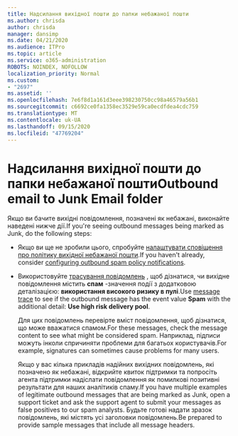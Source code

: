 ```yaml
---
title: Надсилання вихідної пошти до папки небажаної пошти
ms.author: chrisda
author: chrisda
manager: dansimp
ms.date: 04/21/2020
ms.audience: ITPro
ms.topic: article
ms.service: o365-administration
ROBOTS: NOINDEX, NOFOLLOW
localization_priority: Normal
ms.custom:
- "2697"
ms.assetid: ''
ms.openlocfilehash: 7e6f8d1a161d3eee398230750cc98a46579a56b1
ms.sourcegitcommit: c6692ce0fa1358ec3529e59ca0ecdfdea4cdc759
ms.translationtype: MT
ms.contentlocale: uk-UA
ms.lasthandoff: 09/15/2020
ms.locfileid: "47769204"
---
```

# <a name="outbound-email-to-junk-email-folder"></a><span data-ttu-id="3560c-102">Надсилання вихідної пошти до папки небажаної пошти</span><span class="sxs-lookup"><span data-stu-id="3560c-102">Outbound email to Junk Email folder</span></span>

<span data-ttu-id="3560c-103">Якщо ви бачите вихідні повідомлення, позначені як небажані, виконайте наведені нижче дії.</span><span class="sxs-lookup"><span data-stu-id="3560c-103">If you're seeing outbound messages being marked as Junk, do the following steps:</span></span>

- <span data-ttu-id="3560c-104">Якщо ви ще не зробили цього, спробуйте [налаштувати сповіщення про політику вихідної небажаної пошти](https://docs.microsoft.com/microsoft-365/security/office-365-security/configure-the-outbound-spam-policy).</span><span class="sxs-lookup"><span data-stu-id="3560c-104">If you haven't already, consider [configuring outbound spam policy notifications](https://docs.microsoft.com/microsoft-365/security/office-365-security/configure-the-outbound-spam-policy).</span></span>

- <span data-ttu-id="3560c-105">Використовуйте [трасування повідомлень](https://docs.microsoft.com/microsoft-365/security/office-365-security/message-trace-scc) , щоб дізнатися, чи вихідне повідомлення містить **спам** -значення події з додатковою деталізацією: **використання високого ризику в пулі**.</span><span class="sxs-lookup"><span data-stu-id="3560c-105">Use [message trace](https://docs.microsoft.com/microsoft-365/security/office-365-security/message-trace-scc) to see if the outbound message has the event value **Spam** with the additional detail: **Use high risk delivery pool**.</span></span>

  <span data-ttu-id="3560c-106">Для цих повідомлень перевірте вміст повідомлення, щоб дізнатися, що може вважатися спамом.</span><span class="sxs-lookup"><span data-stu-id="3560c-106">For these messages, check the message content to see what might be considered spam.</span></span> <span data-ttu-id="3560c-107">Наприклад, підписи можуть інколи спричиняти проблеми для багатьох користувачів.</span><span class="sxs-lookup"><span data-stu-id="3560c-107">For example, signatures can sometimes cause problems for many users.</span></span>

  <span data-ttu-id="3560c-108">Якщо у вас кілька прикладів надійних вихідних повідомлень, які позначено як небажані, відкрийте квиток підтримки та попросіть агента підтримки надіслати повідомлення як помилкові позитивні результати для наших аналітиків спаму.</span><span class="sxs-lookup"><span data-stu-id="3560c-108">If you have multiple examples of legitimate outbound messages that are being marked as Junk, open a support ticket and ask the support agent to submit your messages as false positives to our spam analysts.</span></span> <span data-ttu-id="3560c-109">Будьте готові надати зразок повідомлень, які містять усі заголовки повідомлень.</span><span class="sxs-lookup"><span data-stu-id="3560c-109">Be prepared to provide sample messages that include all message headers.</span></span>
